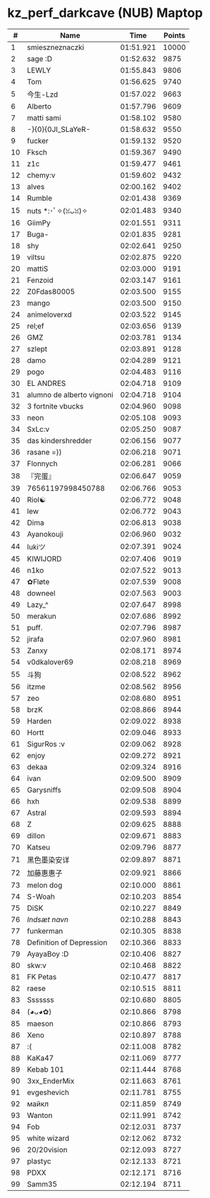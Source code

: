 # kz_perf_darkcave (NUB) Maptop

|  # | Name | Time | Points |
|-------------- | -------------- | -------------- | -------------- | 
| 1 | smieszneznaczki | 01:51.921 | 10000 | 
| 2 | sage :D | 01:52.632 | 9875 | 
| 3 | LEWLY | 01:55.843 | 9806 | 
| 4 | Tom | 01:56.625 | 9740 | 
| 5 | 今生-Lzd | 01:57.022 | 9663 | 
| 6 | Alberto | 01:57.796 | 9609 | 
| 7 | matti sami | 01:58.102 | 9580 | 
| 8 | -}{0}{0JI_SLaYeR- | 01:58.632 | 9550 | 
| 9 | fucker | 01:59.132 | 9520 | 
| 10 | Fksch | 01:59.367 | 9490 | 
| 11 | z1c | 01:59.477 | 9461 | 
| 12 | chemy:v | 01:59.602 | 9432 | 
| 13 | alves | 02:00.162 | 9402 | 
| 14 | Rumble | 02:01.438 | 9369 | 
| 15 | nuts *:･ﾟ✧(ꈍᴗꈍ)✧ | 02:01.483 | 9340 | 
| 16 | GiimPy | 02:01.551 | 9311 | 
| 17 | Buga- | 02:01.835 | 9281 | 
| 18 | shy | 02:02.641 | 9250 | 
| 19 | viltsu | 02:02.875 | 9220 | 
| 20 | mattiS | 02:03.000 | 9191 | 
| 21 | Fenzoid | 02:03.147 | 9161 | 
| 22 | Z0Fdas80005 | 02:03.500 | 9155 | 
| 23 | mango | 02:03.500 | 9150 | 
| 24 | animeloverxd | 02:03.522 | 9145 | 
| 25 | rel;ef | 02:03.656 | 9139 | 
| 26 | GMZ | 02:03.781 | 9134 | 
| 27 | szlept | 02:03.891 | 9128 | 
| 28 | damo | 02:04.289 | 9121 | 
| 29 | pogo | 02:04.483 | 9116 | 
| 30 | EL ANDRES | 02:04.718 | 9109 | 
| 31 | alumno de alberto vignoni | 02:04.718 | 9104 | 
| 32 | 3 fortnite vbucks | 02:04.960 | 9098 | 
| 33 | neon | 02:05.108 | 9093 | 
| 34 | SxLc:v | 02:05.250 | 9087 | 
| 35 | das kindershredder | 02:06.156 | 9077 | 
| 36 | rasane =)) | 02:06.218 | 9071 | 
| 37 | Flonnych | 02:06.281 | 9066 | 
| 38 | 『完蛋』 | 02:06.647 | 9059 | 
| 39 | 76561197998450788 | 02:06.766 | 9053 | 
| 40 | Riol☯ | 02:06.772 | 9048 | 
| 41 | lew | 02:06.772 | 9043 | 
| 42 | Dima | 02:06.813 | 9038 | 
| 43 | Ayanokouji | 02:06.960 | 9032 | 
| 44 | lukiツ | 02:07.391 | 9024 | 
| 45 | KIWIJORD | 02:07.406 | 9019 | 
| 46 | n1ko | 02:07.522 | 9013 | 
| 47 | ✿Fløte | 02:07.539 | 9008 | 
| 48 | downeel | 02:07.563 | 9003 | 
| 49 | Lazy_^ | 02:07.647 | 8998 | 
| 50 | merakun | 02:07.686 | 8992 | 
| 51 | puff. | 02:07.796 | 8987 | 
| 52 | jirafa | 02:07.960 | 8981 | 
| 53 | Zanxy | 02:08.171 | 8974 | 
| 54 | v0dkalover69 | 02:08.218 | 8969 | 
| 55 | 斗狗 | 02:08.522 | 8962 | 
| 56 | itzme | 02:08.562 | 8956 | 
| 57 | zeo | 02:08.680 | 8951 | 
| 58 | brzK | 02:08.866 | 8944 | 
| 59 | Harden | 02:09.022 | 8938 | 
| 60 | Hortt | 02:09.046 | 8933 | 
| 61 | SigurRos :v | 02:09.062 | 8928 | 
| 62 | enjoy | 02:09.272 | 8921 | 
| 63 | dekaa | 02:09.324 | 8916 | 
| 64 | ivan | 02:09.500 | 8909 | 
| 65 | Garysniffs | 02:09.508 | 8904 | 
| 66 | hxh | 02:09.538 | 8899 | 
| 67 | Astral | 02:09.593 | 8894 | 
| 68 | Z | 02:09.625 | 8888 | 
| 69 | dillon | 02:09.671 | 8883 | 
| 70 | Katseu | 02:09.796 | 8877 | 
| 71 | 黑色墨染安详 | 02:09.897 | 8871 | 
| 72 | 加藤惠惠子 | 02:09.921 | 8866 | 
| 73 | melon dog | 02:10.000 | 8861 | 
| 74 | S-Woah | 02:10.203 | 8854 | 
| 75 | DiSK | 02:10.227 | 8849 | 
| 76 | *Indsæt navn* | 02:10.288 | 8843 | 
| 77 | funkerman | 02:10.305 | 8838 | 
| 78 | Definition of Depression | 02:10.366 | 8833 | 
| 79 | AyayaBoy :D | 02:10.406 | 8827 | 
| 80 | skw:v | 02:10.468 | 8822 | 
| 81 | FK Petas | 02:10.477 | 8817 | 
| 82 | raese | 02:10.515 | 8811 | 
| 83 | Sssssss | 02:10.680 | 8805 | 
| 84 | (◕ᴗ◕✿) | 02:10.866 | 8798 | 
| 85 | maeson | 02:10.866 | 8793 | 
| 86 | Xeno | 02:10.897 | 8788 | 
| 87 | :( | 02:11.008 | 8782 | 
| 88 | KaKa47 | 02:11.069 | 8777 | 
| 89 | Kebab 101 | 02:11.444 | 8768 | 
| 90 | 3xx_EnderMix | 02:11.663 | 8761 | 
| 91 | evgeshevich | 02:11.781 | 8755 | 
| 92 | майкл | 02:11.859 | 8749 | 
| 93 | Wanton | 02:11.991 | 8742 | 
| 94 | Fob | 02:12.031 | 8737 | 
| 95 | white wizard | 02:12.062 | 8732 | 
| 96 | 20/20vision | 02:12.093 | 8727 | 
| 97 | plastyc | 02:12.133 | 8721 | 
| 98 | PDXX | 02:12.171 | 8716 | 
| 99 | Samm35 | 02:12.194 | 8711 | 

